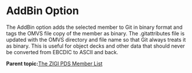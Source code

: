 # AddBin Option

The AddBin option adds the selected member to Git in binary format and tags the OMVS file copy of the member as binary. The .gitattributes file is updated with the OMVS directory and file name so that Git always treats it as binary. This is useful for object decks and other data that should never be converted from EBCDIC to ASCII and back.

**Parent topic:**[The ZIGI PDS Member List](zOS_ISPF_Git_Interface_Users_Guide_V3R0_the_zigi_pds_member_list.html)


